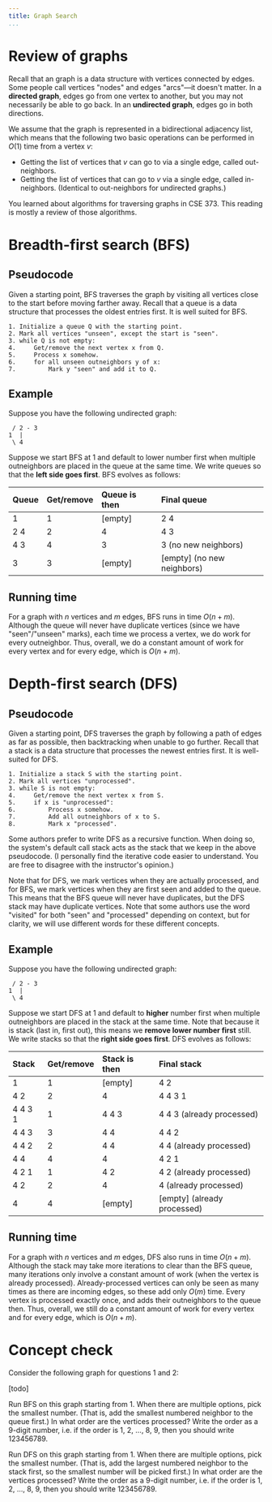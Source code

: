 ```yaml
---
title: Graph Search
...
```


# Review of graphs

Recall that an graph is a data structure with vertices connected by edges. Some people call vertices "nodes" and edges "arcs"&mdash;it doesn't matter. In a **directed graph**, edges go from one vertex to another, but you may not necessarily be able to go back. In an **undirected graph**, edges go in both directions. 

We assume that the graph is represented in a bidirectional adjacency list, which means that the following two basic operations can be performed in $O(1)$ time from a vertex $v$:

* Getting the list of vertices that $v$ can go to via a single edge, called out-neighbors.
* Getting the list of vertices that can go to $v$ via a single edge, called in-neighbors. (Identical to out-neighbors for undirected graphs.)

You learned about algorithms for traversing graphs in CSE 373. This reading is mostly a review of those algorithms.

# Breadth-first search (BFS)

## Pseudocode 

Given a starting point, BFS traverses the graph by visiting all vertices close to the start before moving farther away. Recall that a queue is a data structure that processes the oldest entries first. It is well suited for BFS.

```
1. Initialize a queue Q with the starting point.
2. Mark all vertices "unseen", except the start is "seen".
3. while Q is not empty:
4.     Get/remove the next vertex x from Q.
5.     Process x somehow.
6.     for all unseen outneighbors y of x:
7.         Mark y "seen" and add it to Q.
```

## Example

Suppose you have the following undirected graph:

```
 / 2 - 3
1  |
 \ 4
```

Suppose we start BFS at 1 and default to lower number first when multiple outneighbors are placed in the queue at the same time. We write queues so that the **left side goes first**. BFS evolves as follows:

| Queue | Get/remove | Queue is then | Final queue |
| :---- | :--------- | :------------ | :---------- |
| 1     | 1          | [empty]       | 2 4         |
| 2 4   | 2          | 4             | 4 3         |
| 4 3   | 4          | 3             | 3 (no new neighbors)          |
| 3     | 3          | [empty]       | [empty] (no new neighbors)    |

## Running time

For a graph with $n$ vertices and $m$ edges, BFS runs in time $O(n +m)$. Although the queue will never have duplicate vertices (since we have "seen"/"unseen" marks), each time we process a vertex, we do work for every outneighbor. Thus, overall, we do a constant amount of work for every vertex and for every edge, which is $O(n + m)$.

# Depth-first search (DFS)

## Pseudocode 

Given a starting point, DFS traverses the graph by following a path of edges as far as possible, then backtracking when unable to go further. Recall that a stack is a data structure that processes the newest entries first. It is well-suited for DFS.

```
1. Initialize a stack S with the starting point.
2. Mark all vertices "unprocessed".
3. while S is not empty:
4.     Get/remove the next vertex x from S.
5.     if x is "unprocessed":
6.         Process x somehow.
7.         Add all outneighbors of x to S.
8.         Mark x "processed".
```

Some authors prefer to write DFS as a recursive function. When doing so, the system's default call stack acts as the stack that we keep in the above pseudocode. (I personally find the iterative code easier to understand. You are free to disagree with the instructor's opinion.)

Note that for DFS, we mark vertices when they are actually processed, and for BFS, we mark vertices when they are first seen and added to the queue. This means that the BFS queue will never have duplicates, but the DFS stack may have duplicate vertices. Note that some authors use the word "visited" for both "seen" and "processed" depending on context, but for clarity, we will use different words for these different concepts.

## Example

Suppose you have the following undirected graph:

```
 / 2 - 3
1  |
 \ 4
```

Suppose we start DFS at 1 and default to **higher** number first when multiple outneighbors are placed in the stack at the same time. Note that because it is stack (last in, first out), this means we **remove lower number first** still. We write stacks so that the **right side goes first**. DFS evolves as follows:

| Stack | Get/remove | Stack is then | Final stack |
| :---- | :--------- | :------------ | :---------- |
| 1     | 1          | [empty]       | 4 2         |
| 4 2   | 2          | 4             | 4 4 3 1     |
| 4 4 3 1 | 1        | 4 4 3         | 4 4 3 (already processed) |
| 4 4 3 | 3          | 4 4           | 4 4 2     |
| 4 4 2 | 2          | 4 4           | 4 4 (already processed) |
| 4 4   | 4          | 4             | 4 2 1  |
| 4 2 1 | 1          | 4 2           | 4 2 (already processed) |
| 4 2   | 2          | 4             | 4 (already processed) |
| 4     | 4          | [empty]       | [empty] (already processed) |


## Running time

For a graph with $n$ vertices and $m$ edges, DFS also runs in time $O(n +m)$. Although the stack may take more iterations to clear than the BFS queue, many iterations only involve a constant amount of work (when the vertex is already processed). Already-processed vertices can only be seen as many times as there are incoming edges, so these add only $O(m)$ time. Every vertex is processed exactly once, and adds their outneighbors to the queue then. Thus, overall, we still do a constant amount of work for every vertex and for every edge, which is $O(n + m)$.

# Concept check

Consider the following graph for questions 1 and 2:

[todo]

Run BFS on this graph starting from 1. When there are multiple options, pick the smallest number. (That is, add the smallest numbered neighbor to the queue first.) In what order are the vertices processed? Write the order as a 9-digit number, i.e. if the order is 1, 2, ..., 8, 9, then you should write 123456789.

Run DFS on this graph starting from 1. When there are multiple options, pick the smallest number. (That is, add the largest numbered neighbor to the stack first, so the smallest number will be picked first.) In what order are the vertices processed? Write the order as a 9-digit number, i.e. if the order is 1, 2, ..., 8, 9, then you should write 123456789.

